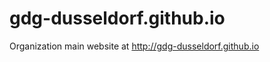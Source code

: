 gdg-dusseldorf.github.io
========================

Organization main website at http://gdg-dusseldorf.github.io
